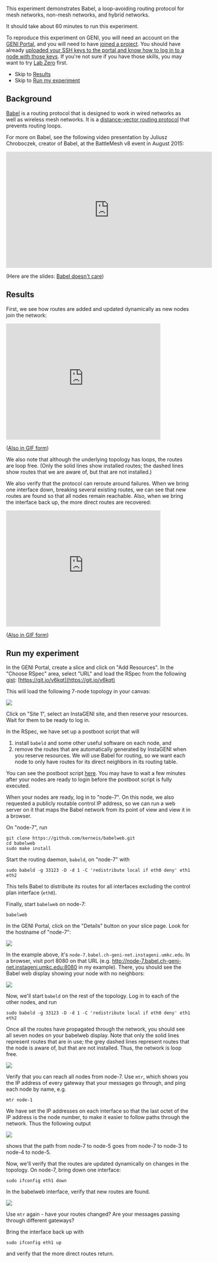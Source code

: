 This experiment demonstrates Babel, a loop-avoiding routing protocol for mesh networks, non-mesh networks, and hybrid networks.

It should take about 60 minutes to run this experiment.

To reproduce this experiment on GENI, you will need an account on the [GENI Portal](http://groups.geni.net/geni/wiki/SignMeUp), and you will need to have [joined a project](http://groups.geni.net/geni/wiki/JoinAProject). You should have already [uploaded your SSH keys to the portal and know how to log in to a node with those keys](http://groups.geni.net/geni/wiki/HowTo/LoginToNodes). If you're not sure if you have those skills, you may want to try [Lab Zero](http://tinyurl.com/geni-labzero) first.

* Skip to [Results](#results)
* Skip to [Run my experiment](#runmyexperiment)


## Background

[Babel](https://www.irif.univ-paris-diderot.fr/~jch//software/babel/) is a routing protocol that is designed to work in wired networks as well as wireless mesh networks. It is a [distance-vector routing protocol](https://en.wikipedia.org/wiki/Distance-vector_routing_protocol) that prevents routing loops.

For more on Babel, see the following video presentation by Juliusz Chroboczek, creator of Babel, at the BattleMesh v8 event in August 2015:

<iframe width="560" height="315" src="https://www.youtube.com/embed/1zMDLVln3XM" frameborder="0" allowfullscreen></iframe>

(Here are the slides: [Babel doesn't care](http://battlemesh.org/BattleMeshV8/Agenda?action=AttachFile&do=get&target=babel-20150804.pdf))


## Results

First, we see how routes are added and updated dynamically as new nodes join the network:

<iframe width="420" height="315" src="https://www.youtube.com/embed/8AoTxeiDt84" frameborder="0" allowfullscreen></iframe>

([Also in GIF form](/blog/content/images/2016/08/babel-animation-build.gif))

We also note that although the underlying topology has loops, the routes are loop free. (Only the solid lines show installed routes; the dashed lines show routes that we are aware of, but that are not installed.)

We also verify that the protocol can reroute around failures. When we bring one interface down, breaking several existing routes, we can see that new routes are found so that all nodes remain reachable. Also, when we bring the interface back up, the more direct routes are recovered:

<iframe width="420" height="315" src="https://www.youtube.com/embed/u9Ay-1OLMSo" frameborder="0" allowfullscreen></iframe>

([Also in GIF form](/blog/content/images/2016/08/babel-animation.gif))

## Run my experiment

In the GENI Portal, create a slice and click on "Add Resources". In the "Choose RSpec" area, select "URL" and load the RSpec from the following [gist](https://gist.github.com/ffund/2cfee7e75dcddf6b2ba18ca94da75f28): [https://git.io/v6kqt](https://git.io/v6kqt)

This will load the following 7-node topology in your canvas:

![](/blog/content/images/2016/08/7-node-topo.png)

Click on "Site 1", select an InstaGENI site, and then reserve your resources. Wait for them to be ready to log in.

In the RSpec, we have set up a postboot script that will

1. install ```babeld``` and some other useful software on each node, and
2. remove the routes that are automatically generated by InstaGENI when you reserve resources. We will use Babel for routing, so we want each node to only have routes for its direct neighbors in its routing table.

You can see the postboot script [here](https://gist.github.com/ffund/41ca26a02eeb600a621ee8e9ac9a71da). You may have to wait a few minutes after your nodes are ready to login before the postboot script is fully executed.

When your nodes are ready, log in to "node-7". On this node, we also requested a publicly routable control IP address, so we can run a web server on it that maps the Babel network from its point of view and view it in a browser.

On "node-7", run

```
git clone https://github.com/kerneis/babelweb.git
cd babelweb
sudo make install
```

Start the routing daemon, `babeld`, on "node-7" with

```
sudo babeld -g 33123 -D -d 1 -C 'redistribute local if eth0 deny' eth1 eth2
```

This tells Babel to distribute its routes for all interfaces excluding the control plan interface (`eth0`).


Finally, start `babelweb` on node-7:

```
babelweb
```

In the GENI Portal, click on the "Details" button on your slice page. Look for the hostname of "node-7":

![](/blog/content/images/2016/08/babel-hostname.png)

In the example above, it's `node-7.babel.ch-geni-net.instageni.umkc.edu`. In a browser, visit port 8080 on that URL (e.g. http://node-7.babel.ch-geni-net.instageni.umkc.edu:8080 in my example). There, you should see the Babel web display showing your node with no neighbors:

![](/blog/content/images/2016/08/babelweb-1.png)


Now, we'll start `babeld` on the rest of the topology. Log in to each of the other nodes, and run

```
sudo babeld -g 33123 -D -d 1 -C 'redistribute local if eth0 deny' eth1 eth2
```

Once all the routes have propagated through the network, you should see all seven nodes on your babelweb display. Note that only the solid lines represent routes that are in use; the grey dashed lines represent routes that the node is aware of, but that are not installed. Thus, the network is loop free.

![](/blog/content/images/2016/08/babel-all.png)

Verify that you can reach all nodes from node-7. Use `mtr`, which shows you the IP address of every gateway that your messages go through, and ping each node by name, e.g.

```
mtr node-1
```

We have set the IP addresses on each interface so that the last octet of the IP address is the node number, to make it easier to follow paths through the network. Thus the following output

![](/blog/content/images/2016/08/babel-mtr.png)

shows that the path from node-7 to node-5 goes from node-7 to node-3 to node-4 to node-5.


Now, we'll verify that the routes are updated dynamically on changes in the topology. On node-7, bring down one interface:

```
sudo ifconfig eth1 down
```

In the babelweb interface, verify that new routes are found.

![](/blog/content/images/2016/08/babel-six-adjusted.png)

Use `mtr` again - have your routes changed? Are your messages passing through different gateways?


Bring the interface back up with 

```
sudo ifconfig eth1 up
```

and verify that the more direct routes return.


